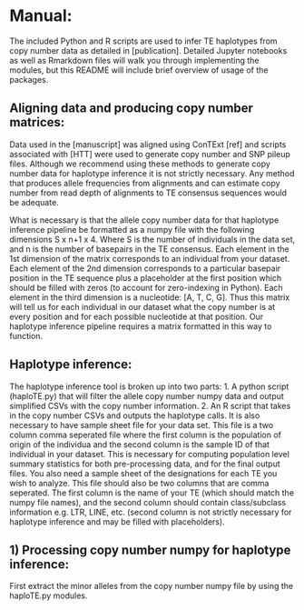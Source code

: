 # Manual:

The included Python and R scripts are used to infer TE haplotypes from copy number data as detailed in [publication]. Detailed Jupyter notebooks as well as Rmarkdown files will walk you through implementing the modules, but this README will include brief overview of usage of the packages. 


## Aligning data and producing copy number matrices:

Data used in the [manuscript] was aligned using ConTExt [ref] and scripts associated with [HTT] were used to generate copy number and SNP pileup files. Although we recommend using these methods to generate copy number data for haplotype inference it is not strictly necessary. Any method that produces allele frequencies from alignments and can estimate copy number from read depth of alignments to TE consensus sequences would be adequate. 

What is necessary is that the allele copy number data for that haplotype inference pipeline be formatted as a numpy file with the following dimensions S x n+1 x 4. Where S is the number of individuals in the data set, and n is the number of basepairs in the TE consensus. Each element in the 1st dimension of the matrix corresponds to an individual from your dataset. Each element of the 2nd dimension corresponds to a particular basepair position in the TE sequence plus a placeholder at the first position which should be filled with zeros (to account for zero-indexing in Python). Each element in the third dimension is a nucleotide: [A, T, C, G]. Thus this matrix will tell us for each individual in our dataset what the copy number is at every position and for each possible nucleotide at that position. Our haplotype inference pipeline requires a matrix formatted in this way to function.

## Haplotype inference:

The haplotype inference tool is broken up into two parts: 1. A python script (haploTE.py) that will filter the allele copy number numpy data and output simplified CSVs with the copy number information. 2. An R script that takes in the copy number CSVs and outputs the haplotype calls. It is also necessary to have sample sheet file for your data set. This file is a two column comma seperated file where the first column is the population of origin of the individua and the second column is the sample ID of that individual in your dataset. This is necessary for computing population level summary statistics for both pre-processing data, and for the final output files. You also need a sample sheet of the designations for each TE you wish to analyze. This file should also be two columns that are comma seperated. The first column is the name of your TE (which should match the numpy file names), and the second column should contain class/subclass information e.g. LTR, LINE, etc. (second column is not strictly necessary for haplotype inference and may be filled with placeholders). 

## 1) Processing copy number numpy for haplotype inference:

First extract the minor alleles from the copy number numpy file by using the haploTE.py modules. 

